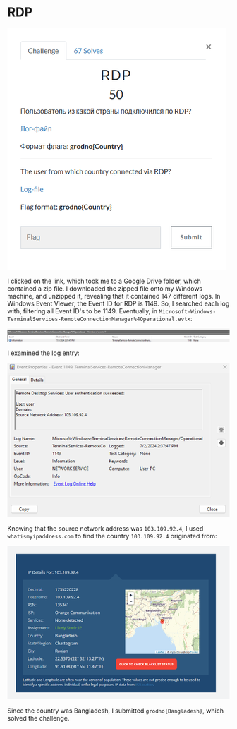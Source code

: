# RDP

![](../images/rdp-part-1.png)

I clicked on the link, which took me to a Google Drive folder, which contained a zip file. I downloaded the zipped file onto my Windows machine, and unzipped it, revealing that it contained 147 different logs. In Windows Event Viewer, the Event ID for RDP is 1149. So, I searched each log with, filtering all Event ID's to be 1149. Eventually, in `Microsoft-Windows-TerminalServices-RemoteConnectionManager%4Operational.evtx`:

![](../images/rdp-part-2.png)

I examined the log entry:

![](../images/rdp-part-3.png)

Knowing that the source network address was `103.109.92.4`, I used `whatismyipaddress.com` to find the country `103.109.92.4` originated from:

![](../images/rdp-part-4.png)

Since the country was Bangladesh, I submitted `grodno{Bangladesh}`, which solved the challenge.

